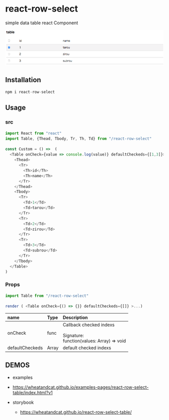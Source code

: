 # react-row-select

simple data table react Component

![image](./doc/image.png)



## Installation
```js
npm i react-row-select
```

## Usage

### src
```js
import React from "react"
import Table, {Thead, Tbody, Tr, Th, Td} from "/react-row-select"

const Custom = () =>  (
  <Table onCheck={value => console.log(value)} defaultCheckeds={[1,3]}>
    <Thead>
      <Tr>
        <Th>id</Th>
        <Th>name</Th>
      </Tr>
    </Thead>
    <Tbody>
      <Tr>
        <Td>1</Td>
        <Td>tarou</Td>
      </Tr>
      <Tr>
        <Td>2</Td>
        <Td>zirou</Td>
      </Tr>
      <Tr>
        <Td>3</Td>
        <Td>subrou</Td>
      </Tr>
    </Tbody>
  </Table>
)
```

### Props
```js
import Table from "/react-row-select"

render ( <Table onCheck={() => {}} defaultCheckeds={[]} >...)
```

|name|Type|Description|
|:---|:---|:---|
|onCheck|func|Callback checked indexs <br><br>Signature:<br> function(values: Array<number>) => void|
|defaultCheckeds|Array<number>|default checked indexs|

## DEMOS
 * examples
  * https://wheatandcat.github.io/examples-pages/react-row-select-table/index.html?v1

* storybook
  * https://wheatandcat.github.io/react-row-select-table/
